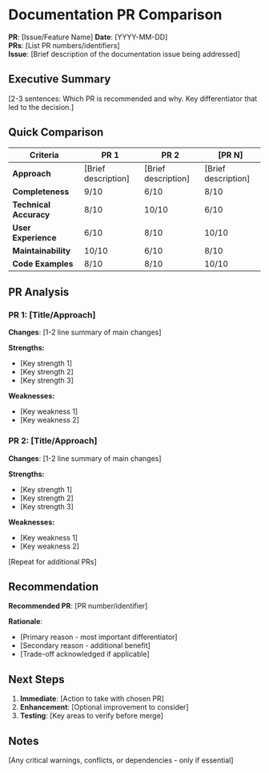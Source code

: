 # Documentation PR Comparison

**PR**: [Issue/Feature Name]
**Date**: [YYYY-MM-DD]  
**PRs**: [List PR numbers/identifiers]  
**Issue**: [Brief description of the documentation issue being addressed]

## Executive Summary

[2-3 sentences: Which PR is recommended and why. Key differentiator that led to the decision.]

## Quick Comparison

| Criteria | PR 1 | PR 2 | [PR N] |
|----------|------|------|--------|
| **Approach** | [Brief description] | [Brief description] | [Brief description] |
| **Completeness** | 9/10 | 6/10 | 8/10 |
| **Technical Accuracy** | 8/10 | 10/10 | 6/10 |
| **User Experience** | 6/10 | 8/10 | 10/10 |
| **Maintainability** | 10/10 | 6/10 | 8/10 |
| **Code Examples** | 8/10 | 8/10 | 10/10 |

## PR Analysis

### PR 1: [Title/Approach]

**Changes**: [1-2 line summary of main changes]

**Strengths:**

- [Key strength 1]
- [Key strength 2]
- [Key strength 3]

**Weaknesses:**

- [Key weakness 1]
- [Key weakness 2]

### PR 2: [Title/Approach]

**Changes**: [1-2 line summary of main changes]

**Strengths:**

- [Key strength 1]
- [Key strength 2]
- [Key strength 3]

**Weaknesses:**

- [Key weakness 1]
- [Key weakness 2]

[Repeat for additional PRs]

## Recommendation

**Recommended PR**: [PR number/identifier]

**Rationale**:

- [Primary reason - most important differentiator]
- [Secondary reason - additional benefit]
- [Trade-off acknowledged if applicable]

## Next Steps

1. **Immediate**: [Action to take with chosen PR]
2. **Enhancement**: [Optional improvement to consider]
3. **Testing**: [Key areas to verify before merge]

## Notes

[Any critical warnings, conflicts, or dependencies - only if essential]
